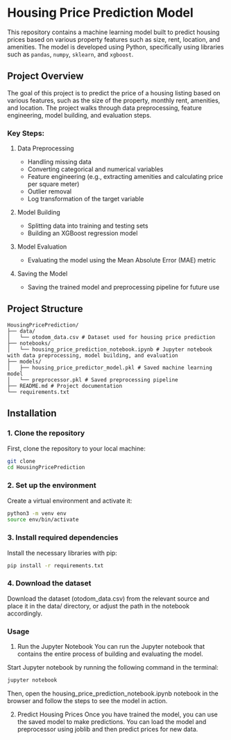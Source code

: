 # Housing Price Prediction Model

This repository contains a machine learning model built to predict housing prices based on various property features such as size, rent, location, and amenities. The model is developed using Python, specifically using libraries such as `pandas`, `numpy`, `sklearn`, and `xgboost`.

## Project Overview

The goal of this project is to predict the price of a housing listing based on various features, such as the size of the property, monthly rent, amenities, and location. The project walks through data preprocessing, feature engineering, model building, and evaluation steps. 

### Key Steps:
1. Data Preprocessing
   - Handling missing data
   - Converting categorical and numerical variables
   - Feature engineering (e.g., extracting amenities and calculating price per square meter)
   - Outlier removal
   - Log transformation of the target variable
   
2. Model Building
   - Splitting data into training and testing sets
   - Building an XGBoost regression model

3. Model Evaluation
   - Evaluating the model using the Mean Absolute Error (MAE) metric

4. Saving the Model
   - Saving the trained model and preprocessing pipeline for future use

## Project Structure

```
HousingPricePrediction/
├── data/
│   └── otodom_data.csv # Dataset used for housing price prediction
├── notebooks/
│   └── housing_price_prediction_notebook.ipynb # Jupyter notebook with data preprocessing, model building, and evaluation
├── models/
│   ├── housing_price_predictor_model.pkl # Saved machine learning model
│   └── preprocessor.pkl # Saved preprocessing pipeline
├── README.md # Project documentation
└── requirements.txt
```

## Installation

### 1. Clone the repository

First, clone the repository to your local machine:

```bash
git clone
cd HousingPricePrediction
```

### 2. Set up the environment
Create a virtual environment and activate it:
```bash
python3 -m venv env
source env/bin/activate  
```
### 3. Install required dependencies
Install the necessary libraries with pip:
```bash
pip install -r requirements.txt
```
### 4. Download the dataset
Download the dataset (otodom_data.csv) from the relevant source and place it in the data/ directory, or adjust the path in the notebook accordingly.


### Usage
1. Run the Jupyter Notebook
You can run the Jupyter notebook that contains the entire process of building and evaluating the model.

Start Jupyter notebook by running the following command in the terminal:
```bash
jupyter notebook
```
Then, open the housing_price_prediction_notebook.ipynb notebook in the browser and follow the steps to see the model in action.

2. Predict Housing Prices
Once you have trained the model, you can use the saved model to make predictions. You can load the model and preprocessor using joblib and then predict prices for new data.